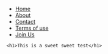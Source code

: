 <Body>   
    <nav>  
        <ul>  
            <li>  
                <a href="#"> Home </a>  
            </li>  
            <li>  
                <a href="#"> About </a>  
            </li>  
            <li>  
                <a href="#"> Contact </a>  
            </li>  
            <li> 
                <a href="#"> Terms of use </a>  
            </li>  
            <li>  
                <a href="#"> Join Us </a>  
            </li>  
        </ul>  
    </nav>  
    
    <h1>This is a sweet sweet test</h1>
</Body>   